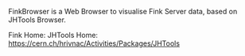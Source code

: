 FinkBrowser is a Web Browser to visualise Fink Server data,
based on JHTools Browser.

Fink Home:
JHTools Home: https://cern.ch/hrivnac/Activities/Packages/JHTools
